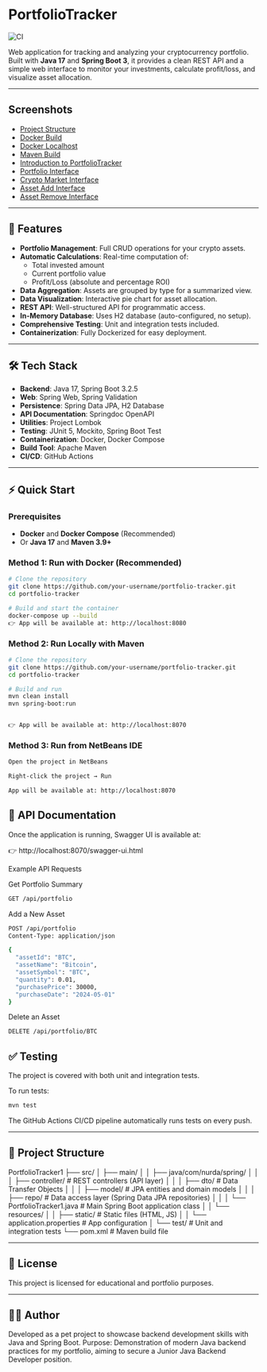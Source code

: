 # PortfolioTracker

![CI](https://github.com/t0ny777/PortfolioTracker/actions/workflows/ci.yml/badge.svg)

Web application for tracking and analyzing your cryptocurrency portfolio.  
Built with **Java 17** and **Spring Boot 3**, it provides a clean REST API and a simple web interface to monitor your investments, calculate profit/loss, and visualize asset allocation.

---

## Screenshots

- [Project Structure](screenshots/project-structure.png)
- [Docker Build](screenshots/docker-build-run.png)
- [Docker Localhost](screenshots/docker-build-run_localhost.png)
- [Maven Build](screenshots/maven-build-run.png)
- [Introduction to PortfolioTracker](screenshots/intro_to_portfoliotracker.png)
- [Portfolio Interface](screenshots/portfolio-interface.png)
- [Crypto Market Interface](screenshots/crypto-market-interface.png)
- [Asset Add Interface](screenshots/asset-add-interface.png)
- [Asset Remove Interface](screenshots/asset-remove-interface.png)

---

## 🚀 Features

- **Portfolio Management**: Full CRUD operations for your crypto assets.  
- **Automatic Calculations**: Real-time computation of:  
  - Total invested amount  
  - Current portfolio value  
  - Profit/Loss (absolute and percentage ROI)  
- **Data Aggregation**: Assets are grouped by type for a summarized view.  
- **Data Visualization**: Interactive pie chart for asset allocation.  
- **REST API**: Well-structured API for programmatic access.  
- **In-Memory Database**: Uses H2 database (auto-configured, no setup).  
- **Comprehensive Testing**: Unit and integration tests included.  
- **Containerization**: Fully Dockerized for easy deployment.  

---

## 🛠️ Tech Stack

- **Backend**: Java 17, Spring Boot 3.2.5  
- **Web**: Spring Web, Spring Validation  
- **Persistence**: Spring Data JPA, H2 Database  
- **API Documentation**: Springdoc OpenAPI  
- **Utilities**: Project Lombok  
- **Testing**: JUnit 5, Mockito, Spring Boot Test  
- **Containerization**: Docker, Docker Compose  
- **Build Tool**: Apache Maven  
- **CI/CD**: GitHub Actions  

---

## ⚡ Quick Start

### Prerequisites
- **Docker** and **Docker Compose** (Recommended)  
- Or **Java 17** and **Maven 3.9+**

### Method 1: Run with Docker (Recommended)

```bash
# Clone the repository
git clone https://github.com/your-username/portfolio-tracker.git
cd portfolio-tracker

# Build and start the container
docker-compose up --build
👉 App will be available at: http://localhost:8080
```

### Method 2: Run Locally with Maven

```bash
# Clone the repository
git clone https://github.com/your-username/portfolio-tracker.git
cd portfolio-tracker

# Build and run
mvn clean install
mvn spring-boot:run


👉 App will be available at: http://localhost:8070

```

### Method 3: Run from NetBeans IDE

```bash
Open the project in NetBeans

Right-click the project → Run

App will be available at: http://localhost:8070
```

## 📖 API Documentation

Once the application is running, Swagger UI is available at:

👉 http://localhost:8070/swagger-ui.html

Example API Requests

Get Portfolio Summary
```bash
GET /api/portfolio
```

Add a New Asset

```bash
POST /api/portfolio
Content-Type: application/json
```
```bash
{
  "assetId": "BTC",
  "assetName": "Bitcoin",
  "assetSymbol": "BTC",
  "quantity": 0.01,
  "purchasePrice": 30000,
  "purchaseDate": "2024-05-01"
}
```

Delete an Asset

```bash
DELETE /api/portfolio/BTC
```

## ✅ Testing

The project is covered with both unit and integration tests.

To run tests:

```bash
mvn test
```

The GitHub Actions CI/CD pipeline automatically runs tests on every push.

---

## 📁 Project Structure

PortfolioTracker1
├── src/
│ ├── main/
│ │ ├── java/com/nurda/spring/
│ │ │ ├── controller/ # REST controllers (API layer)
│ │ │ ├── dto/ # Data Transfer Objects
│ │ │ ├── model/ # JPA entities and domain models
│ │ │ ├── repo/ # Data access layer (Spring Data JPA repositories)
│ │ │ └── PortfolioTracker1.java # Main Spring Boot application class
│ │ └── resources/
│ │ ├── static/ # Static files (HTML, JS)
│ │ └── application.properties # App configuration
│ └── test/ # Unit and integration tests
└── pom.xml # Maven build file

---

## 📝 License

This project is licensed for educational and portfolio purposes.

---

## 👨‍💻 Author

Developed as a pet project to showcase backend development skills with Java and Spring Boot.
Purpose: Demonstration of modern Java backend practices for my portfolio, aiming to secure a Junior Java Backend Developer position.
